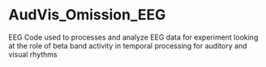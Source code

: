 # AudVis_Omission_EEG
EEG Code used to processes and analyze EEG data for experiment looking at the role of beta band activity in temporal processing for auditory and visual rhythms
